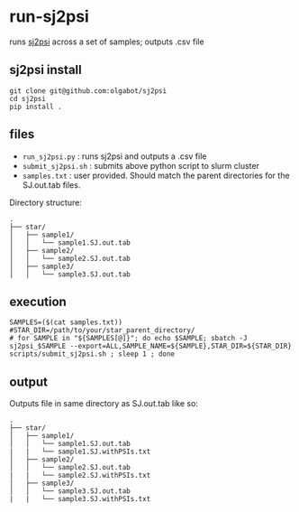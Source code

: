# run-sj2psi
runs [sj2psi](https://github.com/olgabot/sj2psi) across a set of samples; outputs .csv file

## sj2psi install
```
git clone git@github.com:olgabot/sj2psi
cd sj2psi
pip install .
```

## files
 - `run_sj2psi.py` : runs sj2psi and outputs a .csv file
 - `submit_sj2psi.sh` : submits above python script to slurm cluster
 - `samples.txt` : user provided. Should match the parent directories for the SJ.out.tab files.

Directory structure:
```
.
├── star/
│   ├── sample1/
│   │   └── sample1.SJ.out.tab
│   ├── sample2/
│   │   └── sample2.SJ.out.tab
│   ├── sample3/
│   │   └── sample3.SJ.out.tab
```
## execution

```
SAMPLES=($(cat samples.txt))
#STAR_DIR=/path/to/your/star_parent_directory/
# for SAMPLE in "${SAMPLES[@]}"; do echo $SAMPLE; sbatch -J sj2psi_$SAMPLE --export=ALL,SAMPLE_NAME=${SAMPLE},STAR_DIR=${STAR_DIR} scripts/submit_sj2psi.sh ; sleep 1 ; done
```

## output
Outputs file in same directory as SJ.out.tab like so:

```
.
├── star/
│   ├── sample1/
│   │   └── sample1.SJ.out.tab
|   |   └── sample1.SJ.withPSIs.txt
│   ├── sample2/
│   │   └── sample2.SJ.out.tab
|   |   └── sample2.SJ.withPSIs.txt
│   ├── sample3/
│   │   └── sample3.SJ.out.tab
|   |   └── sample3.SJ.withPSIs.txt

```